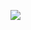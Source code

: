 <a href="https://chess.com/member/juzkus"><img src="https://img.shields.io/badge/Chess.com-Juzkus-81b64c?labelColor=312e2b&style=for-the-badge"></a>
<!--<a href="https://chess.com/member/juzkus"><img src="https://img.shields.io/badge/dynamic/json?label=Chess.com - Juzkus&color=81b64c&labelColor=312e2b&query=$.status&url=http://juzk.us/api/chess.php&style=for-the-badge" data-canonical-src="https://img.shields.io/badge/dynamic/json?label=Chess.com - Juzkus&color=81b64c&labelColor=312e2b&query=$.status&url=http://juzk.us/api/chess.php&style=for-the-badge" height="23px"/></a>-->
<!--
**Juzkus/Juzkus** is a ✨ _special_ ✨ repository because its `README.md` (this file) appears on your GitHub profile.

Here are some ideas to get you started:

- 🔭 I’m currently working on ...
- 🌱 I’m currently learning ...
- 👯 I’m looking to collaborate on ...
- 🤔 I’m looking for help with ...
- 💬 Ask me about ...
- 📫 How to reach me: ...
- 😄 Pronouns: ...
- ⚡ Fun fact: ...
-->
